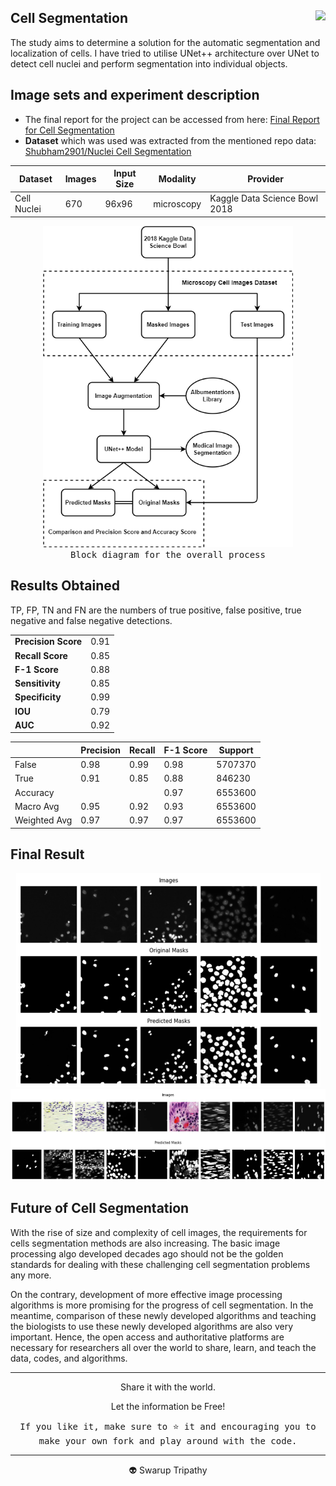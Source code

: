 <h2> Cell Segmentation <a href="https://colab.research.google.com/github/Curovearth/Cell-Segmentation-and-Denoising/blob/main/Cell_Segmentation_.ipynb"><img src='https://colab.research.google.com/assets/colab-badge.svg' align=right></a></h2>


<p>The study aims to determine a solution for the automatic segmentation and localization of cells. I have tried to utilise UNet++ architecture over UNet to detect cell nuclei and perform segmentation into individual objects.</p>


## Image sets and experiment description

- The final report for the project can be accessed from here: <a href="https://github.com/Curovearth/Cell-Segmentation/blob/main/Report%20Final.pdf">Final Report for Cell Segmentation</a>
- **Dataset** which was used was extracted from the mentioned repo data: <a href="https://github.com/Subham2901/Nuclei-Cell-segmentaion/tree/master/Data">Shubham2901/Nuclei Cell Segmentation</a>

| Dataset | Images | Input Size | Modality | Provider |
| --- | --- | --- | --- | --- | 
| Cell Nuclei | 670 | 96x96 | microscopy | Kaggle Data Science Bowl 2018|

<p align=center>
  <img src='https://github.com/Curovearth/Cell-Segmentation/blob/main/img/blogdiagram.png' width=400><br>
  <samp>Block diagram for the overall process</samp>
</p>


## Results Obtained

<p>TP, FP, TN and FN are the numbers of true positive, false positive, true negative 
and false negative detections.</p>

|  |  |
| --- | --- |
| <b>Precision Score</b> | 0.91 |
| <b>Recall Score</b> | 0.85 |
| <b>F-1 Score</b> | 0.88 |
| <b>Sensitivity</b> | 0.85 |
| <b>Specificity</b> | 0.99 |
| <b>IOU</b> | 0.79 |
| <b>AUC</b> | 0.92 |

|  | Precision | Recall | F-1 Score | Support |
| --- | --- | --- | --- | --- |
| False | 0.98 | 0.99 | 0.98 | 5707370 |
| True | 0.91 | 0.85 | 0.88 | 846230 |
| Accuracy ||| 0.97 | 6553600 |
| Macro Avg | 0.95 | 0.92 | 0.93 | 6553600 |
| Weighted Avg | 0.97 | 0.97 | 0.97 | 6553600 |


## Final Result

<p align=center>
  <img src='https://github.com/Curovearth/Cell-Segmentation/blob/main/img/img2.png'>
  <img src='https://github.com/Curovearth/Cell-Segmentation/blob/main/img/img3.png'>
</p>

## Future of Cell Segmentation

With the rise of size and complexity of cell images, the requirements for cells segmentation methods are also increasing. The basic image processing algo developed decades ago should not be the golden standards for dealing with these challenging cell segmentation problems any more.

On the contrary, development of more effective image processing algorithms is more promising for the progress of cell segmentation. In the meantime, comparison of these newly developed algorithms and teaching the biologists to use these newly developed algorithms are also very important. Hence, the open access and authoritative platforms are necessary for researchers all over the world to share, learn, and teach the data, codes, and algorithms. 

---
<div align=center>

Share it with the world.

Let the information be Free!

<samp>If you like it, make sure to ⭐ it and encouraging you to make your own fork and play around with the code.</samp>
<hr>
👽 Swarup Tripathy
</div>


